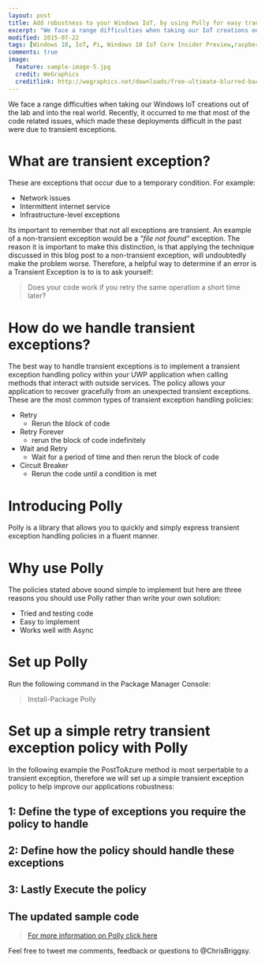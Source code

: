 ```yaml
---
layout: post
title: Add robustness to your Windows IoT, by using Polly for easy transient exception handling
excerpt: "We face a range difficulties when taking our IoT creations out of the lab. Transient exceptions have the potential to cause difficult to solve issues.""
modified: 2015-07-22
tags: [Windows 10, IoT, Pi, Windows 10 IoT Core Insider Preview,raspberry Pi 2, Polly, transient exceptions, transient faults]
comments: true
image:
  feature: sample-image-5.jpg
  credit: WeGraphics
  creditlink: http://wegraphics.net/downloads/free-ultimate-blurred-background-pack/
---
```


We face a range difficulties when taking our Windows IoT creations out of the lab and into the real world. Recently, it occurred to me that most of the code related issues, which made these deployments difficult in the past were due to transient exceptions.
 
# What are transient exception?

These are exceptions that occur due to a temporary condition. For example:

* Network issues
* Intermittent internet service
* Infrastructure-level exceptions

Its important to remember that not all exceptions are transient. An example of a non-transient exception would be a *"file not found"* exception. The reason it is important to make this distinction, is that applying the technique discussed in this blog post to a non-transient exception, will undoubtedly make the problem worse. Therefore, a helpful way to determine if an error is a Transient Exception is to is to ask yourself:

>   Does your code work if you retry the same operation a short time later?

# How do we handle transient exceptions?

The best way to handle  transient exceptions is to implement a transient exception handling policy within your UWP application when calling methods that interact with outside services. The policy allows your application to recover gracefully from an unexpected transient exceptions. These are the most common types of transient exception handling policies:

* Retry
  * Rerun the block of code
* Retry Forever 
  * rerun the block of code indefinitely 
* Wait and  Retry
  * Wait for a period of time and then rerun the block of code
* Circuit Breaker 
  * Rerun the code until a condition is met

# Introducing Polly

Polly is a library that allows you to quickly and simply express transient exception handling policies in a fluent manner.

# Why use Polly

The policies stated above sound simple to implement but here are three reasons you should use Polly rather than write  your own solution:

* Tried and testing code 
* Easy to implement
* Works well with Async

# Set up Polly

Run the following command in the Package Manager Console:

>   Install-Package Polly

# Set up a simple retry transient exception policy with Polly

In the following example the PostToAzure method is most serpertable to a transient exception, therefore we will set up a simple transient exception policy to help improve our applications robustness:

<script src="https://gist.github.com/ChrisBriggsy/e2180a961a474ec4b3c6.js"></script>

## 1: Define the type of exceptions you require the policy to handle


<script src="https://gist.github.com/ChrisBriggsy/c07a25e0fa19bb8add6f.js"></script>

## 2: Define how the policy should handle these exceptions


<script src="https://gist.github.com/ChrisBriggsy/920e43840410cf813574.js"></script>

## 3: Lastly Execute the policy

<script src="https://gist.github.com/ChrisBriggsy/42fa46474b43dea4df8b.js"></script>

## The updated sample code

<script src="https://gist.github.com/ChrisBriggsy/e62d7cec8dcbdedc0013.js"></script>

>   [For more information on Polly click here](https://github.com/michael-wolfenden/Polly)

Feel free to tweet me comments, feedback or questions to @ChrisBriggsy. 



